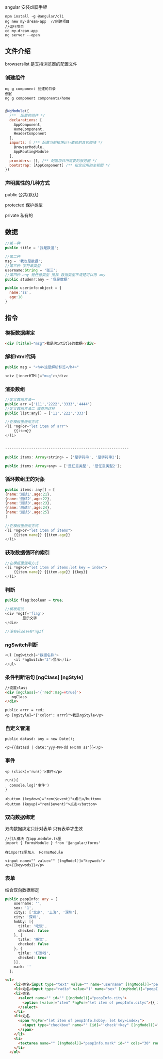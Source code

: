 angular 安装cli脚手架

```shell
npm install -g @angular/cli
ng new my-dream-app  //创建项目
//运行项目
cd my-dream-app
ng server --open 
```

## 文件介绍

browserslist 是支持浏览器的配置文件



### 创建组件

```
ng g component 创建的目录
例如
ng g component components/home
```

```javascript

@NgModule({
  /**  配置的组件 */
  declarations: [
    AppComponent,
    HomeComponent,
    HeaderComponent
  ],
  imports: [ /** 配置当前模块运行依赖的其它模块 */
    BrowserModule,
    AppRoutingModule
  ],
  providers: [], /** 配置项目所需要的服务器 */
  bootstrap: [AppComponent] /** 指定应用的主视图 */
})
```

### 声明属性的几种方式

public    公共(默认)

protected  保护类型

private    私有的



## 数据

```javascript
//第一种
public title = '我是数据';

//第二种
msg = '我也是数据';
//第三种 字符串类型
username:String = '张三';
//第四种 any 是任意类型 推荐 数据类型不清楚可以用 any
public studenr:any = '我是数据'

public userinfo:object = {
  name:'zs',
  age:18
}
```

## 指令

### 模板数据绑定

```html
<div [title]="msg">我是绑定title的数据</div>
```

### 解析html代码

```javascript
public msg = "<h4>这是解析标签</h4>"

<div [innerHTML]="msg"></div>
```

### 渲染数组

```javascript
//定义数组方法一
public arr =['111','2222','3333','4444']
//定义数组方法二 推荐用这种
public list:any[] = ['11','222','333']

//在模板里使用方式
<li *ngFor="let item of arr">
	{{item}}
</li>


---------------------------------------------------------

public items: Array<string> = ['是字符串', '是字符串2'];

public items: Array<any> = ['是任意类型', '是任意类型2'];
```

### 循环数组里的对象

```javascript
public items: any[] = [
{name:'测试1',age:21},
{name:'测试2',age:22},
{name:'测试3',age:23},
{name:'测试4',age:24},
{name:'测试5',age:25}
]
 
//在模板里使用方式
<li *ngFor="let item of items">
	{{item.name}} {{item.age}}
</li>
```

### 获取数据循环的索引

```javascript
//在模板里使用方式
<li *ngFor="let item of items;let key = index">
	{{item.name}} {{item.age}} {{key}}
</li>
```

### 判断

```javascript
public flag:boolean = true;

//模板用法
<div *ngIf='flag'>
		显示文字
</div>

//没有else只有*ngIf


```

### ngSwitch判断

```javascript
<ul [ngSwitch]="数据名称">
	<il *ngSwitch="2">显示</li>
</ul>
```

### 条件判断语句 [ngClass] [ngStyle]

```html
//设置class
<div [ngClass]='{'red':msg==true}'>
   ngClass
</div>
```

```
public arrr = red;
<p [ngStyle]="{'color': arrr}">我是ngStyle</p>
```

### 自定义管道

```
public datasd: any = new Date();

<p>{{datasd | date:'yyy-MM-dd HH:mm ss'}}</p>
```

### 事件

```
<p (click)='run()'>事件</p>

run(){
  console.log('事件')
}

<button (keydown)="rem($event)">点击</button>
<button (keyup)="rem($event)">点击</button>
```



### 双向数据绑定

双向数据绑定只针对表单 只有表单才生效

```
//引入模块 在app.module.ts里
import { FormsModule } from '@angular/forms'

在imports里加入  FormsModule

<input name="" value="" [(ngModel)]="keywods">
<p>{{keywods}}</p>
```

### 表单

结合双向数据绑定

```typescript
public peopInfo: any = {
    username: '',
    sex: '1',
    citys: ['北京', '上海', '深圳'],
    city: '深圳',
    hobby: [{
      title: '吃饭',
      checked: false
    }, {
      title: '睡觉',
      checked: false
    }, {
      title: '打游戏',
      checked: true
    }],
    mark: ''
  };
```



```html
<ul>
    <li>姓名<input type="text" value="" name="username" [(ngModel)]="peopInfo.username"></li>
    <li>姓名<input type="radio" value="1" name="sex" [(ngModel)]="peopInfo.sex">男<input type="radio" name="sex" [(ngModel)]="peopInfo.sex" value="2">女</li>
    <li>姓名
      <select name="" id="" [(ngModel)]="peopInfo.city">
        <option [value]="item" *ngFor="let item of peopInfo.citys">{{ item }}</option>
      </select>
    </li>
    <li>姓名
      <span *ngFor="let item of peopInfo.hobby; let key=index;">
        <input type="checkbox" name="" [id]="'check'+key" [(ngModel)]="item.checked"><label [for]="'check'+key">{{item.title}}</label>
      </span>
    </li>
    <li>
      <textarea name="" [(ngModel)]="peopInfo.mark" id="" cols="30" rows="10"></textarea>
    </li>
  </ul>
```







